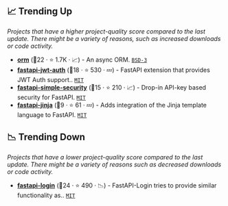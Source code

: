 ## 📈 Trending Up

_Projects that have a higher project-quality score compared to the last update. There might be a variety of reasons, such as increased downloads or code activity._

- <b><a href="https://github.com/encode/orm">orm</a></b> (🥉22 ·  ⭐ 1.7K · 📈) - An async ORM. <code><a href="http://bit.ly/3aKzpTv">BSD-3</a></code>
- <b><a href="https://github.com/IndominusByte/fastapi-jwt-auth">fastapi-jwt-auth</a></b> (🥉18 ·  ⭐ 530 · 💤) - FastAPI extension that provides JWT Auth support.. <code><a href="http://bit.ly/34MBwT8">MIT</a></code>
- <b><a href="https://github.com/mrtolkien/fastapi_simple_security">fastapi-simple-security</a></b> (🥉15 ·  ⭐ 210 · 📈) - Drop-in API-key based security for FastAPI. <code><a href="http://bit.ly/34MBwT8">MIT</a></code>
- <b><a href="https://github.com/AGeekInside/fastapi-jinja">fastapi-jinja</a></b> (🥉9 ·  ⭐ 61 · 💤) - Adds integration of the Jinja template language to FastAPI. <code><a href="http://bit.ly/34MBwT8">MIT</a></code>

## 📉 Trending Down

_Projects that have a lower project-quality score compared to the last update. There might be a variety of reasons such as decreased downloads or code activity._

- <b><a href="https://github.com/MushroomMaula/fastapi_login">fastapi-login</a></b> (🥈24 ·  ⭐ 490 · 📉) - FastAPI-Login tries to provide similar functionality as.. <code><a href="http://bit.ly/34MBwT8">MIT</a></code>


